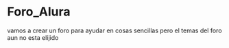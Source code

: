 # Foro_Alura
vamos a crear un foro para ayudar en cosas sencillas pero el temas del foro aun no esta elijido
